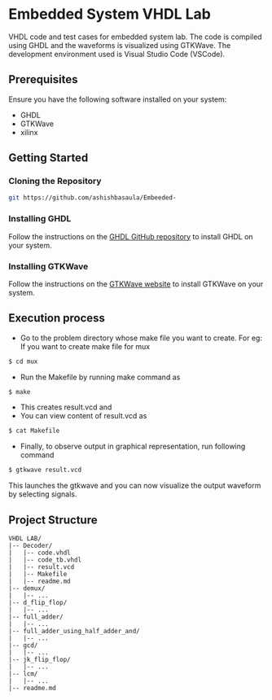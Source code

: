 
# Embedded System VHDL Lab

VHDL code and test cases for  embedded system lab. The code is compiled using GHDL and the waveforms is visualized using GTKWave. The development environment used is Visual Studio Code (VSCode).

## Prerequisites

Ensure you have the following software installed on your system:

- GHDL
- GTKWave
- xilinx

## Getting Started

### Cloning the Repository

```bash
git https://github.com/ashishbasaula/Embeeded-

```

### Installing GHDL

Follow the instructions on the [GHDL GitHub repository](https://github.com/ghdl/ghdl) to install GHDL on your system.

### Installing GTKWave

Follow the instructions on the [GTKWave website](http://gtkwave.sourceforge.net/) to install GTKWave on your system.



## Execution process
- Go to the problem directory whose make file you want to create.
For eg: If you want to create make file for mux
```bash
$ cd mux
```

- Run the Makefile by running make command as
```bash
$ make
```
- This creates result.vcd and 
- You can view content of result.vcd as
```bash
$ cat Makefile
```
- Finally, to observe output in graphical representation, run following command
```bash
$ gtkwave result.vcd
```

This launches the gtkwave and you can now visualize the output waveform by selecting signals. 

## Project Structure
```
VHDL LAB/
|-- Decoder/
|   |-- code.vhdl
|   |-- code_tb.vhdl
|   |-- result.vcd
|   |-- Makefile
|   |-- readme.md
|-- demux/
|   |-- ...
|-- d_flip_flop/
|   |-- ...
|-- full_adder/
|   |-- ...
|-- full_adder_using_half_adder_and/
|   |-- ...
|-- gcd/
|   |-- ...
|-- jk_flip_flop/
|   |-- ...
|-- lcm/
|   |-- ...
|-- readme.md
```
